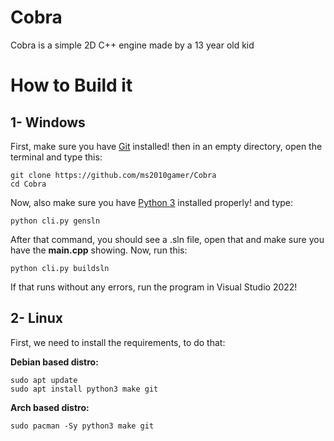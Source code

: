 # Cobra

Cobra is a simple 2D C++ engine made by a 13 year old kid

# How to Build it
## 1- Windows
First, make sure you have [Git](https://git-scm.com/downloads) installed!
then in an empty directory, open the terminal and type this:
```
git clone https://github.com/ms2010gamer/Cobra
cd Cobra
```
Now, also make sure you have [Python 3](https://www.python.org/downloads/release/python-3109/) installed properly!
and type:
```
python cli.py gensln
```
After that command, you should see a .sln file, open that and make sure you have the **main.cpp** showing.
Now, run this:
```
python cli.py buildsln
```
If that runs without any errors, run the program in Visual Studio 2022!

## 2- Linux
First, we need to install the requirements, to do that:

**Debian based distro:**
```
sudo apt update
sudo apt install python3 make git
```
**Arch based distro:**
```
sudo pacman -Sy python3 make git
```
